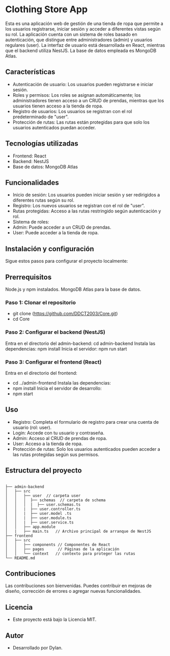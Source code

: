 # Clothing Store App
Esta es una aplicación web de gestión de una tienda de ropa que permite a los usuarios registrarse, iniciar sesión y acceder a diferentes vistas según su rol. La aplicación cuenta con un sistema de roles basado en autenticación, que distingue entre administradores (admin) y usuarios regulares (user). La interfaz de usuario está desarrollada en React, mientras que el backend utiliza NestJS. La base de datos empleada es MongoDB Atlas.

## Características
- Autenticación de usuario: Los usuarios pueden registrarse e iniciar sesión.
- Roles y permisos: Los roles se asignan automáticamente; los administradores tienen acceso a un CRUD de prendas, mientras que los usuarios tienen acceso a la tienda de ropa.
- Registro de usuarios: Los usuarios se registran con el rol predeterminado de "user".
- Protección de rutas: Las rutas están protegidas para que solo los usuarios autenticados puedan acceder.

## Tecnologías utilizadas
- Frontend: React
- Backend: NestJS
- Base de datos: MongoDB Atlas

## Funcionalidades
- Inicio de sesión: Los usuarios pueden iniciar sesión y ser redirigidos a diferentes rutas según su rol.
- Registro: Los nuevos usuarios se registran con el rol de "user".
- Rutas protegidas: Acceso a las rutas restringido según autenticación y rol.
- Sistema de roles:
 - Admin: Puede acceder a un CRUD de prendas.
 - User: Puede acceder a la tienda de ropa.

## Instalación y configuración
Sigue estos pasos para configurar el proyecto localmente:

## Prerrequisitos
Node.js y npm instalados.
MongoDB Atlas para la base de datos.

### Paso 1: Clonar el repositorio
- git clone (https://github.com/DDCT2003/Core.git)
- cd Core

### Paso 2: Configurar el backend (NestJS)
Entra en el directorio del admin-backend:
cd admin-backend
Instala las dependencias:
npm install
Inicia el servidor:
npm run start

### Paso 3: Configurar el frontend (React)
Entra en el directorio del frontend:
- cd ../admin-frontend
Instala las dependencias:
- npm install
Inicia el servidor de desarrollo:
- npm start

## Uso
- Registro: Completa el formulario de registro para crear una cuenta de usuario (rol: user).
- Login: Accede con tu usuario y contraseña.
- Admin: Acceso al CRUD de prendas de ropa.
- User: Acceso a la tienda de ropa.
- Protección de rutas: Solo los usuarios autenticados pueden acceder a las rutas protegidas según sus permisos.


## Estructura del proyecto

```

├── admin-backend
│   ├── src
│   │   ├── user  // carpeta user
│   │   │  ├── schemas  // carpeta de schema
│   │   │  |  ├── user.schemas.ts  
│   │   |  ├── user.controller.ts
│   │   |  ├── user.model .ts
│   │   |  ├── user.module.ts
│   │   |  ├── user.service.ts
│   │   ├── app.module 
│   |   ├── main.ts   // Archivo principal de arranque de NestJS
├── frontend
│   ├── src
│   │   ├── components // Componentes de React
│   │   ├── pages      // Páginas de la aplicación
│   │   └── context   // contexto para proteger las rutas
└── README.md
```

## Contribuciones
Las contribuciones son bienvenidas. Puedes contribuir en mejoras de diseño, corrección de errores o agregar nuevas funcionalidades.

## Licencia
- Este proyecto está bajo la Licencia MIT.

## Autor
- Desarrollado por Dylan.


